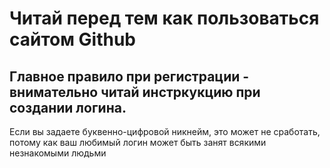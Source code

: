 # Читай перед тем как пользоваться сайтом Github

## Главное правило при регистрации  - внимательно читай инстркукцию при создании логина.

Если вы задаете буквенно-цифровой никнейм, это может не сработать, потому как ваш любимый логин может быть занят всякими незнакомыми людьми